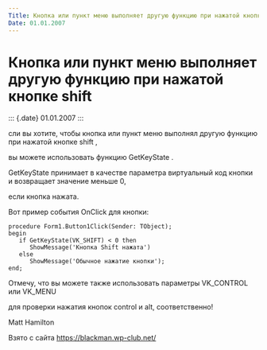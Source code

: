 ```yaml
---
Title: Кнопка или пункт меню выполняет другую функцию при нажатой кнопке shift
Date: 01.01.2007
---
```



Кнопка или пункт меню выполняет другую функцию при нажатой кнопке shift
=======================================================================

::: {.date}
01.01.2007
:::

сли вы хотите, чтобы кнопка или пункт меню выполнял другую функцию при
нажатой кнопке  shift ,

вы можете использовать функцию GetKeyState .

GetKeyState принимает в качестве параметра виртуальный код кнопки и
возвращает значение меньше 0,

если кнопка нажата.

Вот пример события  OnClick для кнопки:

    procedure Form1.Button1Click(Sender: TObject);
    begin
       if GetKeyState(VK_SHIFT) < 0 then
          ShowMessage('Кнопка Shift нажата')
       else
          ShowMessage('Обычное нажатие кнопки');
    end; 

Отмечу, что вы можете также использовать параметры VK\_CONTROL или
VK\_MENU

для проверки нажатия кнопок control и  alt,  соответственно!

   Matt Hamilton

Взято с сайта <https://blackman.wp-club.net/>
